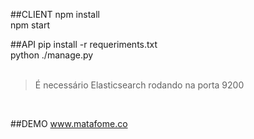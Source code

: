 ##CLIENT
npm install
<br />
npm start

##API
pip install -r requeriments.txt
<br />
python ./manage.py
<br />
<br />

>É necessário Elasticsearch rodando na porta 9200

<br />

##DEMO
<a href="http://www.matafome.co/">www.matafome.co</a>